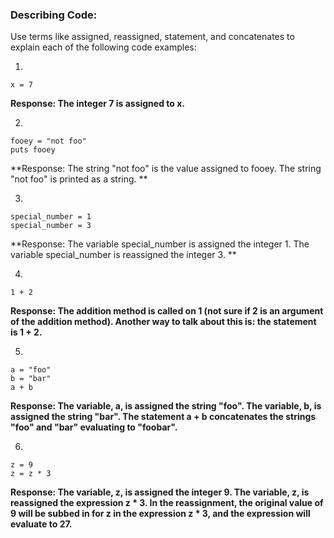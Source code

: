 ### Describing Code:

Use terms like assigned, reassigned, statement, and concatenates to explain each of the following code examples:

1)

```
x = 7
```

**Response: The integer 7 is assigned to x.**


2)

```
fooey = "not foo"
puts fooey
```

**Response: The string "not foo" is the value assigned to fooey.
The string "not foo" is printed as a string. **


3)

```
special_number = 1
special_number = 3
```

**Response: The variable special_number is assigned the integer 1.
The variable special_number is reassigned the integer 3. **

4)
```
1 + 2
```
**Response: The addition method is called on 1 (not sure if 2 is an argument
of the addition method). Another way to talk about this is: the statement is 1 + 2.**


5)

```
a = "foo"
b = "bar"
a + b

```

**Response:  The variable, a, is assigned the string "foo".  The variable, b, is assigned the string "bar".  The statement a + b concatenates the strings "foo" and "bar" evaluating to "foobar".**

6)

```
z = 9
z = z * 3
```

**Response: The variable, z, is assigned the integer 9. The variable, z, is reassigned the expression z * 3.
In the reassignment, the original value of 9 will be subbed in for z in the expression z * 3, and
the expression will evaluate to 27.**
